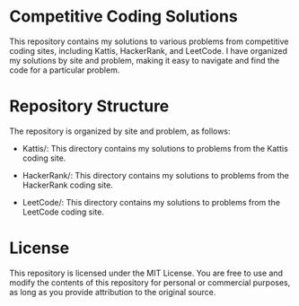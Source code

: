 # Competitive Coding Solutions

This repository contains my solutions to various problems from competitive coding sites, including Kattis, HackerRank, and LeetCode. I have organized my solutions by site and problem, making it easy to navigate and find the code for a particular problem.

# Repository Structure
The repository is organized by site and problem, as follows:

* Kattis/: This directory contains my solutions to problems from the Kattis coding site.

* HackerRank/: This directory contains my solutions to problems from the HackerRank coding site.

* LeetCode/: This directory contains my solutions to problems from the LeetCode coding site.

# License
This repository is licensed under the MIT License. You are free to use and modify the contents of this repository for personal or commercial purposes, as long as you provide attribution to the original source.
